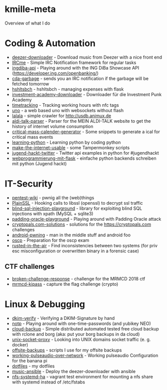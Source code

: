 # kmille-meta
Overview of what I do

# Coding & Automation
- [deezer-downloader](https://github.com/kmille/deezer-downloader) - Download music from Deezer with a nice front end
- [IRCme](https://github.com/kmille/IRCme) - Simple IRC Notification framework for regular tasks
- [ingdiba-api](https://github.com/kmille/ingdiba-api) - Playing around with the ING DiBa Showcase API (https://developer.ing.com/openbanking/)
- [cda-garbage](https://github.com/kmille/cda-garbage) - sends you an IRC notification if the garbage will be fetched tomorrow
- [hshltsbch](https://github.com/kmille/hshltsbch) - hshltsbch - managing expenses with flask
- [investment-academy-downloader](https://github.com/kmille/investment-academy-downloader) - Downloader für die Investment Punk Academy
- [timetracking](https://github.com/kmille/timetracking) - Tracking working hours with nfc tags
- [uno](https://github.com/kmille/uno) - a web based uno with websockets without flash
- [lalala](https://github.com/kmille/lalala) - simple crawler for http://usdb.animux.de
- [aldi-talk-parser](https://github.com/kmille/aldi-talk-parser) - Parser for the MEIN ALDI-TALK website to get the history of internet volume consumption
- [critical-mass-calender-generator](https://github.com/kmille/critical-mass-calender-generator) - Some snippets to generate a ical for critical mass events
- [learning-python](https://github.com/kmille/learning-python) - Learning python by coding python
- [make-the-internet-usable](https://github.com/kmille/make-the-internet-usable) - some Tampermonkey scripts
- [jugend-hackt-twitter](https://github.com/kmille/jugend-hackt-twitter) - Twitter api examples in python for #jugendhackt
- [webprogrammierung-mit-flask](https://github.com/kmille/webprogrammierung-mit-flask) - einfache python backends schreiben mit python (Jugend hackt)

# IT-Security
- [pentest-wiki](https://github.com/kmille/pentest-wiki) - pwnig all the (web)things
- [PlainSSL](https://github.com/kmille/PlainSSL) - Hooking calls to libssl (openssl) to decrypt ssl traffic
- [blind-sql-injection-playground](https://github.com/kmille/blind-sql-injection-playground) - library for exploiting blind SQL injections with xpath (MySQL + sqlite3)
- [padding-oracle-playground](https://github.com/kmille/padding-oracle-playground) - Playing around with Padding Oracle attack
- [cryptopals.com-solutions](https://github.com/kmille/cryptopals.com-solutions) - solutions for the https://cryptopals.com challenges
- [android-pwning](https://github.com/kmille/android-pwning) - man in the middle stuff and android foo
- [oscp](https://github.com/kmille/oscp) - Preparation for the oscp exam
- [rusted-in-the-air](https://github.com/kmille/rusted-in-the-air) - Find inconsistencies between two systems (for priv esc misconfiguration or overwritten binary in a forensic case)
## CTF challenges
- [broken-challenge-response](https://github.com/kmille/broken-challenge-response) - challenge for the MRMCD 2018 ctf
- [mrmcd-kipass](https://github.com/kmille/mrmcd-kipass) - capture the flag challenge (crypto)


# Linux & Debugging
- [dkim-verify](https://github.com/kmille/dkim-verify) - Verifying a DKIM-Signature by hand
- [notp](https://github.com/kmille/notp) - Playing around with one-time-passwords (and yubikey NEO)
- [cloud-backup](https://github.com/kmille/cloud-backup) - Simple distributed automated tested free cloud backup with rclone and borg (aka: put your borg backups in da cloud)
- [unix-socket-proxy](https://github.com/kmille/unix-socket-proxy) - Looking into UNIX domains socket traffic (e. g. docker)
- [offsite-backups](https://github.com/kmille/offsite-backups) - scripts I use for my offsite backups
- [working-pulseaudio-over-network](https://github.com/kmille/working-pulseaudio-over-network) - Working pulseaudio Configuration for the banana pi
- [dotfiles](https://github.com/kmille/dotfiles) - my dotfiles
- [music-ansible](https://github.com/kmille/music-ansible) - Deploy the deezer-downloader with ansible
- [nfs-systemd-ha](https://github.com/kmille/nfs-systemd-ha) - vagrant test environment for mounting a nfs share with systemd instead of /etc/fstabs

